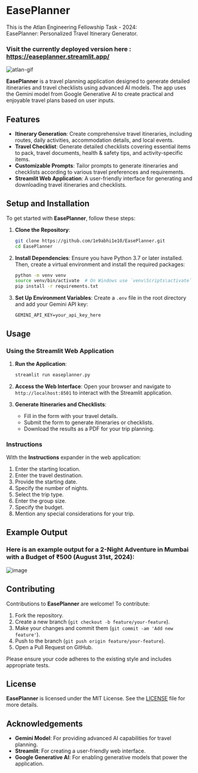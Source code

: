 # EasePlanner

This is the Atlan Engineering Fellowship Task - 2024:  
EasePlanner: Personalized Travel Itinerary Generator.

### Visit the currently deployed version here : https://easeplanner.streamlit.app/

![atlan-gif](https://github.com/user-attachments/assets/956e33bc-8bee-43d8-b19a-ac5f3cc0915c)

**EasePlanner** is a travel planning application designed to generate detailed itineraries and travel checklists using advanced AI models. The app uses the Gemini model from Google Generative AI to create practical and enjoyable travel plans based on user inputs.

## Features

- **Itinerary Generation**: Create comprehensive travel itineraries, including routes, daily activities, accommodation details, and local events.
- **Travel Checklist**: Generate detailed checklists covering essential items to pack, travel documents, health & safety tips, and activity-specific items.
- **Customizable Prompts**: Tailor prompts to generate itineraries and checklists according to various travel preferences and requirements.
- **Streamlit Web Application**: A user-friendly interface for generating and downloading travel itineraries and checklists.


## Setup and Installation

To get started with **EasePlanner**, follow these steps:

1. **Clone the Repository**:
    ```bash
    git clone https://github.com/1e9abhi1e10/EasePlanner.git
    cd EasePlanner
    ```

2. **Install Dependencies**:
    Ensure you have Python 3.7 or later installed. Then, create a virtual environment and install the required packages:
    ```bash
    python -m venv venv
    source venv/bin/activate  # On Windows use `venv\Scripts\activate`
    pip install -r requirements.txt
    ```

3. **Set Up Environment Variables**:
    Create a `.env` file in the root directory and add your Gemini API key:
    ```plaintext
    GEMINI_API_KEY=your_api_key_here
    ```

## Usage

### Using the Streamlit Web Application

1. **Run the Application**:
    ```bash
    streamlit run easeplanner.py
    ```

2. **Access the Web Interface**:
    Open your browser and navigate to `http://localhost:8501` to interact with the Streamlit application.

3. **Generate Itineraries and Checklists**:
    - Fill in the form with your travel details.
    - Submit the form to generate itineraries or checklists.
    - Download the results as a PDF for your trip planning.

### Instructions

With the **Instructions** expander in the web application:

1. Enter the starting location.
2. Enter the travel destination.
3. Provide the starting date.
4. Specify the number of nights.
5. Select the trip type.
6. Enter the group size.
7. Specify the budget.
8. Mention any special considerations for your trip.

## Example Output

### Here is an example output for a 2-Night Adventure in Mumbai with a Budget of ₹500 (August 31st, 2024):

![image](https://github.com/user-attachments/assets/84647d5d-4ecc-4427-8749-3c32b5f0634b)

## Contributing

Contributions to **EasePlanner** are welcome! To contribute:

1. Fork the repository.
2. Create a new branch (`git checkout -b feature/your-feature`).
3. Make your changes and commit them (`git commit -am 'Add new feature'`).
4. Push to the branch (`git push origin feature/your-feature`).
5. Open a Pull Request on GitHub.

Please ensure your code adheres to the existing style and includes appropriate tests.

## License

**EasePlanner** is licensed under the MIT License. See the [LICENSE]() file for more details.

## Acknowledgements

- **Gemini Model**: For providing advanced AI capabilities for travel planning.
- **Streamlit**: For creating a user-friendly web interface.
- **Google Generative AI**: For enabling generative models that power the application.



